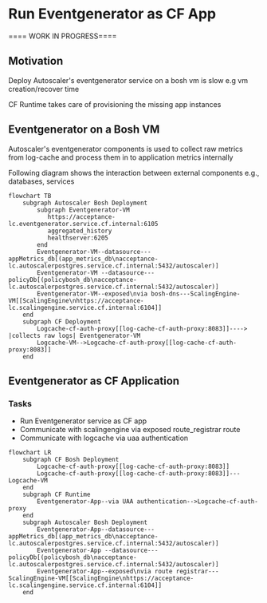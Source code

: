 # Run Eventgenerator as CF App

==== WORK IN PROGRESS====
## Motivation

Deploy Autoscaler's eventgenerator service on a bosh vm is slow e.g vm creation/recover time

CF Runtime takes care of provisioning the missing app instances

## Eventgenerator on a Bosh VM

Autoscaler's eventgenerator components is used to collect raw metrics from log-cache and process them in to application metrics internally

Following diagram shows the interaction between external components e.g., databases, services

```mermaid
flowchart TB
    subgraph Autoscaler Bosh Deployment
        subgraph Eventgenerator-VM
           https://acceptance-lc.eventgenerator.service.cf.internal:6105
           aggregated_history
           healthserver:6205
        end
        Eventgenerator-VM--datasource--- appMetrics_db[(app_metrics_db\nacceptance-lc.autoscalerpostgres.service.cf.internal:5432/autoscaler)]
        Eventgenerator-VM --datasource--- policyDb[(policybosh_db\nacceptance-lc.autoscalerpostgres.service.cf.internal:5432/autoscaler)]  
        Eventgenerator-VM--exposed\nvia bosh-dns---ScalingEngine-VM[[ScalingEngine\nhttps://acceptance-lc.scalingengine.service.cf.internal:6104]]
    end
    subgraph CF Deployment
        Logcache-cf-auth-proxy[[log-cache-cf-auth-proxy:8083]]----> |collects raw logs| Eventgenerator-VM
        Logcache-VM-->Logcache-cf-auth-proxy[[log-cache-cf-auth-proxy:8083]]
    end
```
## Eventgenerator as CF Application

### Tasks
 - Run Eventgenerator service as CF app
 - Communicate with scalingengine via exposed route_registrar route
 - Communicate with logcache via uaa authentication
```mermaid
flowchart LR
    subgraph CF Bosh Deployment
        Logcache-cf-auth-proxy[[log-cache-cf-auth-proxy:8083]]
        Logcache-cf-auth-proxy[[log-cache-cf-auth-proxy:8083]]---Logcache-VM
    end
    subgraph CF Runtime
        Eventgenerator-App--via UAA authentication-->Logcache-cf-auth-proxy
    end
    subgraph Autoscaler Bosh Deployment
        Eventgenerator-App--datasource--- appMetrics_db[(app_metrics_db\nacceptance-lc.autoscalerpostgres.service.cf.internal:5432/autoscaler)]
        Eventgenerator-App --datasource--- policyDb[(policybosh_db\nacceptance-lc.autoscalerpostgres.service.cf.internal:5432/autoscaler)]  
        Eventgenerator-App--exposed\nvia route registrar---ScalingEngine-VM[[ScalingEngine\nhttps://acceptance-lc.scalingengine.service.cf.internal:6104]]
    end
```